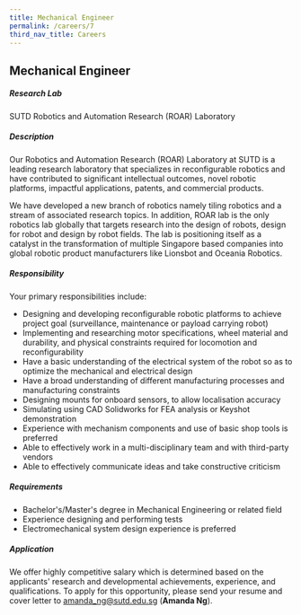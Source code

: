 ```yaml
---
title: Mechanical Engineer
permalink: /careers/7
third_nav_title: Careers
---
```

## Mechanical Engineer
##### Research Lab
SUTD Robotics and Automation Research (ROAR) Laboratory
  
##### Description
Our Robotics and Automation Research (ROAR) Laboratory at SUTD is a leading research laboratory that specializes in reconfigurable robotics and have contributed to significant intellectual outcomes, novel robotic platforms, impactful applications, patents, and commercial products.
  
We have developed a new branch of robotics namely tiling robotics and a stream of associated research topics. In addition, ROAR lab is the only robotics lab globally that targets research into the design of robots, design for robot and design by robot fields. The lab is positioning itself as a catalyst in the transformation of multiple Singapore based companies into global robotic product manufacturers like Lionsbot and Oceania Robotics.
  
##### Responsibility
Your primary responsibilities include:
* Designing and developing reconfigurable robotic platforms to achieve project goal (surveillance, maintenance or payload carrying robot)
* Implementing and researching motor specifications, wheel material and durability, and physical constraints required for locomotion and reconfigurability
* Have a basic understanding of the electrical system of the robot so as to optimize the mechanical and electrical design
* Have a broad understanding of different manufacturing processes and manufacturing constraints
* Designing mounts for onboard sensors, to allow localisation accuracy
* Simulating using CAD Solidworks for FEA analysis or Keyshot demonstration
* Experience with mechanism components and use of basic shop tools is preferred
* Able to effectively work in a multi-disciplinary team and with third-party vendors
* Able to effectively communicate ideas and take constructive criticism
  
##### Requirements
* Bachelor's/Master's degree in Mechanical Engineering or related field
* Experience designing and performing tests
* Electromechanical system design experience is preferred
  
##### Application  
We offer highly competitive salary which is determined based on the applicants' research and developmental achievements, experience, and qualifications. To apply for this opportunity, please send your resume and cover letter to [amanda_ng@sutd.edu.sg](amanda_ng@sutd.edu.sg) (**Amanda Ng**). 